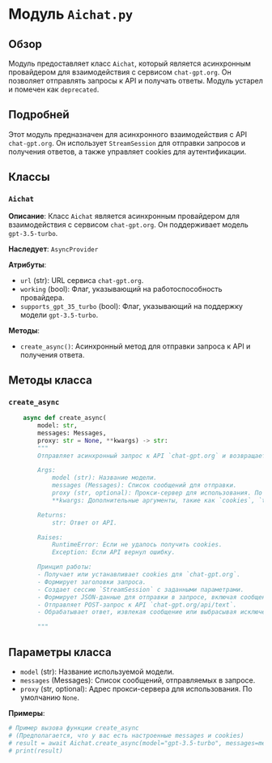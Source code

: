 # Модуль `Aichat.py`

## Обзор

Модуль предоставляет класс `Aichat`, который является асинхронным провайдером для взаимодействия с сервисом `chat-gpt.org`. Он позволяет отправлять запросы к API и получать ответы. Модуль устарел и помечен как `deprecated`.

## Подробней

Этот модуль предназначен для асинхронного взаимодействия с API `chat-gpt.org`. Он использует `StreamSession` для отправки запросов и получения ответов, а также управляет cookies для аутентификации.

## Классы

### `Aichat`

**Описание**: Класс `Aichat` является асинхронным провайдером для взаимодействия с сервисом `chat-gpt.org`. Он поддерживает модель `gpt-3.5-turbo`.

**Наследует**: `AsyncProvider`

**Атрибуты**:
- `url` (str): URL сервиса `chat-gpt.org`.
- `working` (bool): Флаг, указывающий на работоспособность провайдера.
- `supports_gpt_35_turbo` (bool): Флаг, указывающий на поддержку модели `gpt-3.5-turbo`.

**Методы**:
- `create_async()`: Асинхронный метод для отправки запроса к API и получения ответа.

## Методы класса

### `create_async`

```python
    async def create_async(
        model: str,
        messages: Messages,
        proxy: str = None, **kwargs) -> str:
        """
        Отправляет асинхронный запрос к API `chat-gpt.org` и возвращает ответ.

        Args:
            model (str): Название модели.
            messages (Messages): Список сообщений для отправки.
            proxy (str, optional): Прокси-сервер для использования. По умолчанию `None`.
            **kwargs: Дополнительные аргументы, такие как `cookies`, `temperature`, `top_p`.

        Returns:
            str: Ответ от API.

        Raises:
            RuntimeError: Если не удалось получить cookies.
            Exception: Если API вернул ошибку.

        Принцип работы:
        - Получает или устанавливает cookies для `chat-gpt.org`.
        - Формирует заголовки запроса.
        - Создает сессию `StreamSession` с заданными параметрами.
        - Формирует JSON-данные для отправки в запросе, включая сообщения, температуру, `top_p` и штрафы.
        - Отправляет POST-запрос к API `chat-gpt.org/api/text`.
        - Обрабатывает ответ, извлекая сообщение или выбрасывая исключение в случае ошибки.

        """
```

## Параметры класса

- `model` (str): Название используемой модели.
- `messages` (Messages): Список сообщений, отправляемых в запросе.
- `proxy` (str, optional): Адрес прокси-сервера для использования. По умолчанию `None`.

**Примеры**:

```python
# Пример вызова функции create_async
# (Предполагается, что у вас есть настроенные messages и cookies)
# result = await Aichat.create_async(model="gpt-3.5-turbo", messages=messages, cookies=cookies)
# print(result)